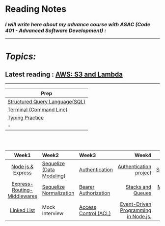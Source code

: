 # Reading Notes
### *I will write here about my advance course with ASAC (Code 401 - Advanced Software Development) :*


---
# *Topics:*
## Latest reading : [AWS: S3 and Lambda](./AWS_S3_and_Lambda.md)

---

|Prep|
|----------|
|[Structured Query Language(SQL)](./Prep/SQL.md)|
|[Terminal (Command Line)](./Prep/Terminal.md)|
|[Typing Practice](./Prep/TypingPractice.md)|
|-|

<br />
<br />

|Week1|Week2|Week3|Week4|Week5|Week6|
|:-------------:|:---------|:-------------|----:|----:|----:|
|[Node js & Express](./Express.md)|[Sequelize (Data Modeling)](./Data-Modeling.md)|[Authentication](./Authentication.md)|[Authentication project](https://github.com/OmarSawalmeh/API-Authentication--System/blob/main/README.md)|[Socket.IO](./Socket.IO.md)|[Trees](./Trees.md)|
|[Express-Routing-Middlewares](./Express-Routing-Middlewares.md)|[Sequelize Normalization](./sequelize-normalization.md)|[Bearer Authorization](./Bearer-Authorization.md)|[Stacks and Queues](./Stacks-and-Queues.md)|[Message Queues](./Message-Queues.md)|[AWS_Cloud-Servers](./AWS.md)|
|[Linked List](./Linked-Lists.md)|Mock Interview|[Access Control (ACL)](./Access-Control%20(ACL).md)|[Event-Driven Programming in Node.js.](./Event-Node-js.md)|-|[AWS: S3 and Lambda](./AWS_S3_and_Lambda.md)|
